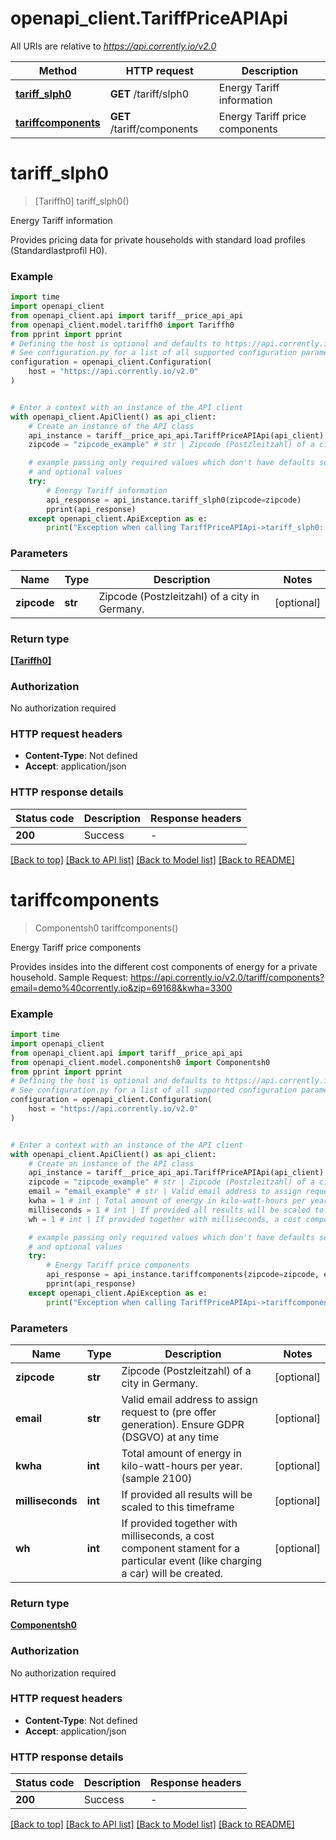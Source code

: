 # openapi_client.TariffPriceAPIApi

All URIs are relative to *https://api.corrently.io/v2.0*

Method | HTTP request | Description
------------- | ------------- | -------------
[**tariff_slph0**](TariffPriceAPIApi.md#tariff_slph0) | **GET** /tariff/slph0 | Energy Tariff information
[**tariffcomponents**](TariffPriceAPIApi.md#tariffcomponents) | **GET** /tariff/components | Energy Tariff price components


# **tariff_slph0**
> [Tariffh0] tariff_slph0()

Energy Tariff information

Provides pricing data for private households with standard load profiles (Standardlastprofil H0). 

### Example

```python
import time
import openapi_client
from openapi_client.api import tariff__price_api_api
from openapi_client.model.tariffh0 import Tariffh0
from pprint import pprint
# Defining the host is optional and defaults to https://api.corrently.io/v2.0
# See configuration.py for a list of all supported configuration parameters.
configuration = openapi_client.Configuration(
    host = "https://api.corrently.io/v2.0"
)


# Enter a context with an instance of the API client
with openapi_client.ApiClient() as api_client:
    # Create an instance of the API class
    api_instance = tariff__price_api_api.TariffPriceAPIApi(api_client)
    zipcode = "zipcode_example" # str | Zipcode (Postzleitzahl) of a city in Germany. (optional)

    # example passing only required values which don't have defaults set
    # and optional values
    try:
        # Energy Tariff information
        api_response = api_instance.tariff_slph0(zipcode=zipcode)
        pprint(api_response)
    except openapi_client.ApiException as e:
        print("Exception when calling TariffPriceAPIApi->tariff_slph0: %s\n" % e)
```


### Parameters

Name | Type | Description  | Notes
------------- | ------------- | ------------- | -------------
 **zipcode** | **str**| Zipcode (Postzleitzahl) of a city in Germany. | [optional]

### Return type

[**[Tariffh0]**](Tariffh0.md)

### Authorization

No authorization required

### HTTP request headers

 - **Content-Type**: Not defined
 - **Accept**: application/json


### HTTP response details
| Status code | Description | Response headers |
|-------------|-------------|------------------|
**200** | Success |  -  |

[[Back to top]](#) [[Back to API list]](../README.md#documentation-for-api-endpoints) [[Back to Model list]](../README.md#documentation-for-models) [[Back to README]](../README.md)

# **tariffcomponents**
> Componentsh0 tariffcomponents()

Energy Tariff price components

Provides insides into the different cost components of energy for a private household. Sample Request: https://api.corrently.io/v2.0/tariff/components?email=demo%40corrently.io&zip=69168&kwha=3300 

### Example

```python
import time
import openapi_client
from openapi_client.api import tariff__price_api_api
from openapi_client.model.componentsh0 import Componentsh0
from pprint import pprint
# Defining the host is optional and defaults to https://api.corrently.io/v2.0
# See configuration.py for a list of all supported configuration parameters.
configuration = openapi_client.Configuration(
    host = "https://api.corrently.io/v2.0"
)


# Enter a context with an instance of the API client
with openapi_client.ApiClient() as api_client:
    # Create an instance of the API class
    api_instance = tariff__price_api_api.TariffPriceAPIApi(api_client)
    zipcode = "zipcode_example" # str | Zipcode (Postzleitzahl) of a city in Germany. (optional)
    email = "email_example" # str | Valid email address to assign request to (pre offer generation). Ensure GDPR (DSGVO) at any time (optional)
    kwha = 1 # int | Total amount of energy in kilo-watt-hours per year. (sample 2100) (optional)
    milliseconds = 1 # int | If provided all results will be scaled to this timeframe (optional)
    wh = 1 # int | If provided together with milliseconds, a cost component stament for a particular event (like charging a car) will be created. (optional)

    # example passing only required values which don't have defaults set
    # and optional values
    try:
        # Energy Tariff price components
        api_response = api_instance.tariffcomponents(zipcode=zipcode, email=email, kwha=kwha, milliseconds=milliseconds, wh=wh)
        pprint(api_response)
    except openapi_client.ApiException as e:
        print("Exception when calling TariffPriceAPIApi->tariffcomponents: %s\n" % e)
```


### Parameters

Name | Type | Description  | Notes
------------- | ------------- | ------------- | -------------
 **zipcode** | **str**| Zipcode (Postzleitzahl) of a city in Germany. | [optional]
 **email** | **str**| Valid email address to assign request to (pre offer generation). Ensure GDPR (DSGVO) at any time | [optional]
 **kwha** | **int**| Total amount of energy in kilo-watt-hours per year. (sample 2100) | [optional]
 **milliseconds** | **int**| If provided all results will be scaled to this timeframe | [optional]
 **wh** | **int**| If provided together with milliseconds, a cost component stament for a particular event (like charging a car) will be created. | [optional]

### Return type

[**Componentsh0**](Componentsh0.md)

### Authorization

No authorization required

### HTTP request headers

 - **Content-Type**: Not defined
 - **Accept**: application/json


### HTTP response details
| Status code | Description | Response headers |
|-------------|-------------|------------------|
**200** | Success |  -  |

[[Back to top]](#) [[Back to API list]](../README.md#documentation-for-api-endpoints) [[Back to Model list]](../README.md#documentation-for-models) [[Back to README]](../README.md)

